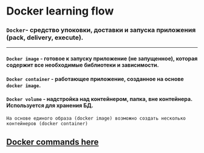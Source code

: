 # Docker learning flow
### `Docker`- средство упоковки, доставки и запуска приложения (pack, delivery, execute).
---
#### **`Docker image`** - готовое к запуску приложение (не запущенное), которая содержит все необходимые библиотеки и зависимости.

#### **`Docker container`** - работающее приложение, созданное на основе `docker image`.

#### **`Docker volume`** - надстройка над контейнером, папка, вне контейнера. Используется для хранения БД.

    На основе единого образа (docker image) возможно создать несколько контейнеров (docker container)

## [Docker commands here](https://github.com/kadirovgm/docker/blob/master/command.md)

